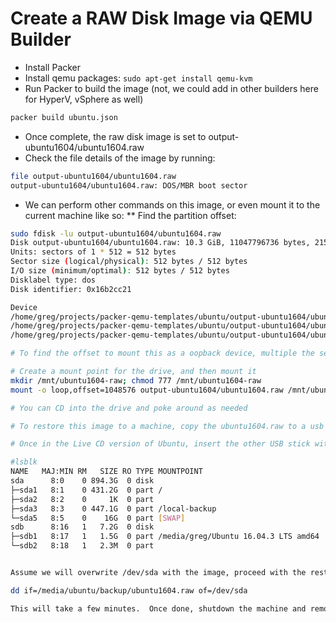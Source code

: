 # Create a RAW Disk Image via QEMU Builder

* Install Packer
* Install qemu packages: `sudo apt-get install qemu-kvm`
* Run Packer to build the image (not, we could add in other builders here for HyperV, vSphere as well)
```bash
packer build ubuntu.json
```

* Once complete, the raw disk image is set to output-ubuntu1604/ubuntu1604.raw
* Check the file details of the image by running:
```bash
file output-ubuntu1604/ubuntu1604.raw
output-ubuntu1604/ubuntu1604.raw: DOS/MBR boot sector

```
* We can perform other commands on this image, or even mount it to the current machine like so:
** Find the partition offset:
```bash 
sudo fdisk -lu output-ubuntu1604/ubuntu1604.raw
Disk output-ubuntu1604/ubuntu1604.raw: 10.3 GiB, 11047796736 bytes, 21577728 sectors
Units: sectors of 1 * 512 = 512 bytes
Sector size (logical/physical): 512 bytes / 512 bytes
I/O size (minimum/optimal): 512 bytes / 512 bytes
Disklabel type: dos
Disk identifier: 0x16b2cc21

Device                                                                          Boot    Start      End  Sectors  Size Id Type
/home/greg/projects/packer-qemu-templates/ubuntu/output-ubuntu1604/ubuntu1604p1 *        2048 20529151 20527104  9.8G 83 Linux
/home/greg/projects/packer-qemu-templates/ubuntu/output-ubuntu1604/ubuntu1604p2      20531198 21575679  1044482  510M  5 Extended
/home/greg/projects/packer-qemu-templates/ubuntu/output-ubuntu1604/ubuntu1604p5      20531200 21575679  1044480  510M 82 Linux swap /

# To find the offset to mount this as a oopback device, multiple the sector size (512) * start block (2048): 1048576.

# Create a mount point for the drive, and then mount it
mkdir /mnt/ubuntu1604-raw; chmod 777 /mnt/ubuntu1604-raw
mount -o loop,offset=1048576 output-ubuntu1604/ubuntu1604.raw /mnt/ubuntu16014-raw

# You can CD into the drive and poke around as needed

# To restore this image to a machine, copy the ubuntu1604.raw to a usb stick.  On another USB stick, burn the ubuntu Lice CD and boot from this USB stick.

# Once in the Live CD version of Ubuntu, insert the other USB stick with the raw image.  Then, open a Terminal and identify the disk you'd like to restore the raw drive to (default of /dev/sda is common):

#lsblk
NAME   MAJ:MIN RM   SIZE RO TYPE MOUNTPOINT
sda      8:0    0 894.3G  0 disk 
├─sda1   8:1    0 431.2G  0 part /
├─sda2   8:2    0     1K  0 part 
├─sda3   8:3    0 447.1G  0 part /local-backup
└─sda5   8:5    0    16G  0 part [SWAP]
sdb      8:16   1   7.2G  0 disk 
├─sdb1   8:17   1   1.5G  0 part /media/greg/Ubuntu 16.04.3 LTS amd64
└─sdb2   8:18   1   2.3M  0 part 


Assume we will overwrite /dev/sda with the image, proceed with the restore.  Note, the if option needs to point to the RAW image on the first USB stick, which should

dd if=/media/ubuntu/backup/ubuntu1604.raw of=/dev/sda

This will take a few minutes.  Once done, shutdown the machine and remove both USB sticks.  Reboot and hopefully the machine boots to the UBuntu 1604 image we built with Packer.
```
